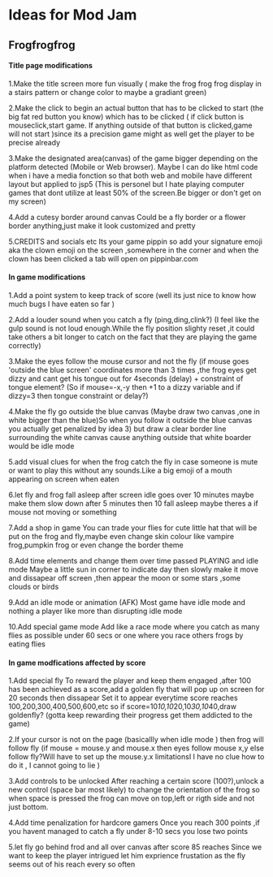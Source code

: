 # Ideas for Mod Jam 
## Frogfrogfrog

#### Title page modifications 

1.Make the title screen more fun visually
( make the frog frog frog display in a stairs pattern  or change color to maybe a gradiant green)

2.Make the click to begin an actual button that has to be clicked to start
(the big fat red button you know) which has to be clicked ( if click button is mouseclick,start game. If anything outside of that button is clicked,game will not start )since its a precision game might as well get the player to be precise already

3.Make the designated area(canvas) of the game bigger depending on the platform detected (Mobile or Web browser).
Maybe I can do like html code when i have a media fonction so that both web and mobile have different layout but applied to jsp5
(This is personel but I hate playing computer games that dont utilize at least 50% of the screen.Be bigger or don't get on my screen)

4.Add a cutesy border around canvas
Could be a fly border or a flower border anything,just make it look customized and pretty

5.CREDITS and socials etc
Its your game pippin so add your signature emoji aka the clown emoji on the screen ,somewhere in the corner and when the clown has been clicked a tab will open on pippinbar.com

#### In game modifications
1.Add a point system to keep track of score
(well its just nice to know how much bugs I have eaten so far )

2.Add a louder sound when you catch a fly (ping,ding,clink?)
(I feel like the gulp sound is not loud enough.While the fly position slighty reset ,it could take others a bit longer to catch on the fact that they are playing the game correctly)

3.Make the eyes follow the mouse cursor and not the fly
(if mouse goes 'outside the blue screen' coordinates more than 3 times ,the frog eyes get dizzy and cant get his tongue out for 4seconds (delay) + constraint of tongue element?
(So if mouse=-x,-y then +1 to a dizzy variable and if dizzy=3 then tongue constraint or delay?)

4.Make the fly go outside the blue canvas 
(Maybe draw two canvas ,one in white bigger than the blue)So when you follow it outside the blue canvas you actually get penalized by idea 3) but draw a clear border line surrounding the white canvas cause anything outside that white boarder would be idle mode

5.add visual clues for when the frog catch the fly
in case someone is mute or want to play this without any sounds.Like a big emoji of a mouth appearing on screen when eaten

6.let fly and frog fall asleep after screen idle goes over 10 minutes
maybe make them slow down after 5 minutes then 10 fall asleep maybe theres a if mouse not moving or something

7.Add a shop in game
You can trade your flies for cute little hat that will be put on the frog and fly,maybe even change skin colour like vampire frog,pumpkin frog or even change the border theme

8.Add time elements and change them over time passed PLAYING and idle mode
Maybe a little sun in corner to indicate day then slowly make it move and dissapear off screen ,then appear the moon or some stars ,some clouds or birds

9.Add an idle mode or animation (AFK)
Most game have idle mode and nothing a player like more than disrupting idle mode

10.Add special game mode
Add like a race mode where you catch as many flies as possible under 60 secs or one where you race others frogs by eating flies

#### In game modfications affected by score 

1.Add special fly
To reward the player and keep them engaged ,after 100 has been achieved as a score,add a golden fly that will pop up on screen for 20 seconds then dissapear
Set it to appear everytime score reaches 100,200,300,400,500,600,etc
so if score=10*10,10*20,10*30,10*40,draw goldenfly?
(gotta keep rewarding their progress get them addicted to the game)

2.If your cursor is not on the page (basicallly when idle mode ) then frog will follow fly 
(if mouse = mouse.y and mouse.x then eyes follow mouse x,y else follow fly?Will have to set up the mouse.y.x limitationsI I have no clue how to do it , I cannot going to lie  )

3.Add controls to be unlocked 
After reaching a certain score (100?),unlock a new control (space bar most likely) to change the orientation of the frog so when space is pressed the frog can move on top,left or rigth side and not just bottom.

4.Add time penalization for hardcore gamers
Once you reach 300 points ,if you havent managed to catch a fly under 8-10 secs you lose two points

5.let fly go  behind frod and all over canvas after score 85 reaches
Since we want to keep the player intrigued let him exprience frustation as the fly seems out of his reach every so often






























